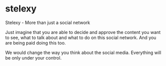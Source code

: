 # stelexy
Stelexy - More than just a social network

Just imagine that you are able to decide and approve the content you want to see, what to talk about and what to do on this social network. 
And you are being paid doing this too.

We would change the way you think about the social media. Everything will be only under your control.
